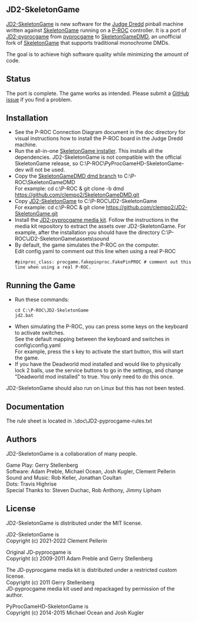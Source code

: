 ## JD2-SkeletonGame

[JD2-SkeletonGame](https://github.com/clempo2/JD2-SkeletonGame) is new software for the [Judge Dredd](https://www.ipdb.org/machine.cgi?id=1322) pinball machine written against [SkeletonGame](http://skeletongame.com/) running on a [P-ROC](https://www.multimorphic.com/store/circuit-boards/p-roc/) controller. It is a port of [JD2-pyprocgame](https://github.com/clempo2/JD2-pyprocgame) from [pyprocgame](http://pyprocgame.pindev.org/) to [SkeletonGameDMD](https://github.com/clempo2/SkeletonGameDMD), an unofficial fork of [SkeletonGame](https://github.com/mjocean/PyProcGameHD-SkeletonGame/tree/dev) that supports traditional monochrome DMDs.

The goal is to achieve high software quality while minimizing the amount of code.

## Status

The port is complete. The game works as intended. Please submit a [GitHub issue](https://github.com/clempo2/JD2-SkeletonGame/issues) if you find a problem.

## Installation

- See the P-ROC Connection Diagram document in the doc directory for visual instructions how to install the P-ROC board in the Judge Dredd machine.  
- Run the all-in-one [SkeletonGame installer](http://skeletongame.com/getting-started/step-1-installation-and-testing-the-install-windows/). This installs all the dependencies. JD2-SkeletonGame is not compatible with the official SkeletonGame release, so C:\P-ROC\PyProcGameHD-SkeletonGame-dev will not be used.  
- Copy the [SkeletonGameDMD dmd branch](https://github.com/clempo2/SkeletonGameDMD/tree/dmd) to C:\P-ROC\SkeletonGameDMD  
  For example: cd c:\P-ROC & git clone -b dmd https://github.com/clempo2/SkeletonGameDMD.git  
- Copy [JD2-SkeletonGame](https://github.com/clempo2/JD2-SkeletonGame) to C:\P-ROC\JD2-SkeletonGame  
  For example: cd c:\P-ROC & git clone https://github.com/clempo2/JD2-SkeletonGame.git
- Install the [JD2-pyprocgame media kit](https://github.com/clempo2/JD2-pyprocgame-media). Follow the instructions in the media kit repository to extract the assets over JD2-SkeletonGame. For example, after the installation you should have the directory C:\P-ROC\JD2-SkeletonGame\assets\sound  
- By default, the game simulates the P-ROC on the computer.  
  Edit config.yaml to comment out this line when using a real P-ROC
    ```
    #pinproc_class: procgame.fakepinproc.FakePinPROC # comment out this line when using a real P-ROC.
    ```

## Running the Game

- Run these commands:
    ```
    cd C:\P-ROC\JD2-SkeletonGame  
    jd2.bat  
    ```
- When simulating the P-ROC, you can press some keys on the keyboard to activate switches.  
  See the default mapping between the keyboard and switches in config\config.yaml  
  For example, press the s key to activate the start button, this will start the game.
- If you have the Deadworld mod installed and would like to physically lock 2 balls, use the service buttons to go in the settings, and change "Deadworld mod installed" to true. You only need to do this once.

JD2-SkeletonGame should also run on Linux but this has not been tested.

## Documentation

The rule sheet is located in .\doc\JD2-pyprocgame-rules.txt

## Authors

JD2-SkeletonGame is a collaboration of many people.

Game Play: Gerry Stellenberg  
Software: Adam Preble, Michael Ocean, Josh Kugler, Clement Pellerin  
Sound and Music: Rob Keller, Jonathan Coultan  
Dots: Travis Highrise  
Special Thanks to: Steven Duchac, Rob Anthony, Jimmy Lipham

## License

JD2-SkeletonGame is distributed under the MIT license.

JD2-SkeletonGame is  
Copyright (c) 2021-2022 Clement Pellerin

Original JD-pyprocgame is  
Copyright (c) 2009-2011 Adam Preble and Gerry Stellenberg

The JD-pyprocgame media kit is distributed under a restricted custom license.  
Copyright (c) 2011 Gerry Stellenberg  
JD-pyprocgame media kit used and repackaged by permission of the author.

PyProcGameHD-SkeletonGame is  
Copyright (c) 2014-2015 Michael Ocean and Josh Kugler
